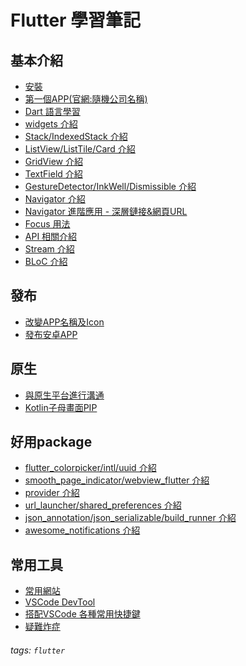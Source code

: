Flutter 學習筆記
===
基本介紹
---
- [安裝](https://hackmd.io/@BzWzq-x9Rb2G4WG03gcyKg/SyJrIs1U9)
- [第一個APP(官網:隨機公司名稱)](https://hackmd.io/@BzWzq-x9Rb2G4WG03gcyKg/HyVrxb-U5)
- [Dart 語言學習](https://hackmd.io/@BzWzq-x9Rb2G4WG03gcyKg/Vi4Y8eogTrWZeaVbDfd3jw)
- [widgets 介紹](https://hackmd.io/@BzWzq-x9Rb2G4WG03gcyKg/Zw3UCLqiSM2SrbA3HrGl7Q?edit)
- [Stack/IndexedStack 介紹](https://hackmd.io/@BzWzq-x9Rb2G4WG03gcyKg/BynoyLlc9)
- [ListView/ListTile/Card 介紹](https://hackmd.io/@BzWzq-x9Rb2G4WG03gcyKg/SJ81DP6K5)
- [GridView 介紹](https://hackmd.io/@BzWzq-x9Rb2G4WG03gcyKg/B1pjy06Yq)
- [TextField 介紹](https://hackmd.io/@BzWzq-x9Rb2G4WG03gcyKg/B16sEH1qq)
- [GestureDetector/InkWell/Dismissible 介紹](https://hackmd.io/@BzWzq-x9Rb2G4WG03gcyKg/ByGYgSe95)
- [Navigator 介紹](https://hackmd.io/@BzWzq-x9Rb2G4WG03gcyKg/rk1ci8lc5)
- [Navigator 進階應用 - 深層鏈接&網頁URL](https://hackmd.io/@BzWzq-x9Rb2G4WG03gcyKg/SykVvCz95)
- [Focus 用法](https://hackmd.io/@BzWzq-x9Rb2G4WG03gcyKg/BycywJu95)
- [API 相關介紹](https://hackmd.io/@BzWzq-x9Rb2G4WG03gcyKg/BJ4FiYt9c)
- [Stream 介紹](https://hackmd.io/@BzWzq-x9Rb2G4WG03gcyKg/r1xjr4Wsq)
- [BLoC 介紹](https://hackmd.io/@BzWzq-x9Rb2G4WG03gcyKg/H1xyJ8bs9)

發布
---
- [改變APP名稱及Icon](https://hackmd.io/@BzWzq-x9Rb2G4WG03gcyKg/B1vXhZ62c)
- [發布安卓APP](https://hackmd.io/@BzWzq-x9Rb2G4WG03gcyKg/rkLud_659)

原生
---
- [與原生平台進行溝通](https://hackmd.io/@BzWzq-x9Rb2G4WG03gcyKg/HyIK4E6oq)
- [Kotlin子母畫面PIP](https://hackmd.io/@BzWzq-x9Rb2G4WG03gcyKg/By3Maq0iq)

好用package
---
- [flutter_colorpicker/intl/uuid 介紹](https://hackmd.io/@BzWzq-x9Rb2G4WG03gcyKg/rkhAsNy9q)
- [smooth_page_indicator/webview_flutter 介紹](https://hackmd.io/@BzWzq-x9Rb2G4WG03gcyKg/r1T3Mve95)
- [provider 介紹](https://hackmd.io/@BzWzq-x9Rb2G4WG03gcyKg/r1KxK-yq5)
- [url_launcher/shared_preferences 介紹](https://hackmd.io/@BzWzq-x9Rb2G4WG03gcyKg/HyNo81Q95)
- [json_annotation/json_serializable/build_runner 介紹](https://hackmd.io/@BzWzq-x9Rb2G4WG03gcyKg/ByPIRXd95)
- [awesome_notifications 介紹](https://hackmd.io/@BzWzq-x9Rb2G4WG03gcyKg/ryqVjAsj5)


常用工具
---
- [常用網站](https://hackmd.io/@BzWzq-x9Rb2G4WG03gcyKg/dRMWRK_bQYKhmbWhQ2Awjw)
- [VSCode DevTool](https://hackmd.io/@BzWzq-x9Rb2G4WG03gcyKg/-jdN0ER3TPSVOjOMXMAf1A)
- [搭配VSCode 各種常用快捷鍵](https://hackmd.io/@BzWzq-x9Rb2G4WG03gcyKg/T3ubq519T6-8Pk-N6xLHsA)
- [疑難炸症](https://hackmd.io/@BzWzq-x9Rb2G4WG03gcyKg/GlAjkj0WSc2jFHFL13nWMw)


###### tags: `flutter`